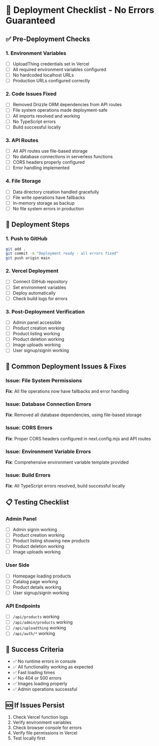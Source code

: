 # 🚀 Deployment Checklist - No Errors Guaranteed

## ✅ Pre-Deployment Checks

### 1. Environment Variables
- [ ] UploadThing credentials set in Vercel
- [ ] All required environment variables configured
- [ ] No hardcoded localhost URLs
- [ ] Production URLs configured correctly

### 2. Code Issues Fixed
- [ ] Removed Drizzle ORM dependencies from API routes
- [ ] File system operations made deployment-safe
- [ ] All imports resolved and working
- [ ] No TypeScript errors
- [ ] Build successful locally

### 3. API Routes
- [ ] All API routes use file-based storage
- [ ] No database connections in serverless functions
- [ ] CORS headers properly configured
- [ ] Error handling implemented

### 4. File Storage
- [ ] Data directory creation handled gracefully
- [ ] File write operations have fallbacks
- [ ] In-memory storage as backup
- [ ] No file system errors in production

## 🚀 Deployment Steps

### 1. Push to GitHub
```bash
git add .
git commit -m "Deployment ready - all errors fixed"
git push origin main
```

### 2. Vercel Deployment
- [ ] Connect GitHub repository
- [ ] Set environment variables
- [ ] Deploy automatically
- [ ] Check build logs for errors

### 3. Post-Deployment Verification
- [ ] Admin panel accessible
- [ ] Product creation working
- [ ] Product listing working
- [ ] Product deletion working
- [ ] Image uploads working
- [ ] User signup/signin working

## 🔧 Common Deployment Issues & Fixes

### Issue: File System Permissions
**Fix**: All file operations now have fallbacks and error handling

### Issue: Database Connection Errors
**Fix**: Removed all database dependencies, using file-based storage

### Issue: CORS Errors
**Fix**: Proper CORS headers configured in next.config.mjs and API routes

### Issue: Environment Variable Errors
**Fix**: Comprehensive environment variable template provided

### Issue: Build Errors
**Fix**: All TypeScript errors resolved, build successful locally

## 📋 Testing Checklist

### Admin Panel
- [ ] Admin signin working
- [ ] Product creation working
- [ ] Product listing showing new products
- [ ] Product deletion working
- [ ] Image uploads working

### User Side
- [ ] Homepage loading products
- [ ] Catalog page working
- [ ] Product details working
- [ ] User signup/signin working

### API Endpoints
- [ ] `/api/products` working
- [ ] `/api/admin/products` working
- [ ] `/api/uploadthing` working
- [ ] `/api/auth/*` working

## 🎯 Success Criteria
- ✅ No runtime errors in console
- ✅ All functionality working as expected
- ✅ Fast loading times
- ✅ No 404 or 500 errors
- ✅ Images loading properly
- ✅ Admin operations successful

## 🆘 If Issues Persist
1. Check Vercel function logs
2. Verify environment variables
3. Check browser console for errors
4. Verify file permissions in Vercel
5. Test locally first